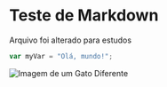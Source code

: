 # Teste de Markdown

Arquivo foi alterado para estudos

``` javascript
var myVar = "Olá, mundo!";
```

![Imagem de um Gato Diferente](https://octodex.github.com/images/yaktocat.png)
